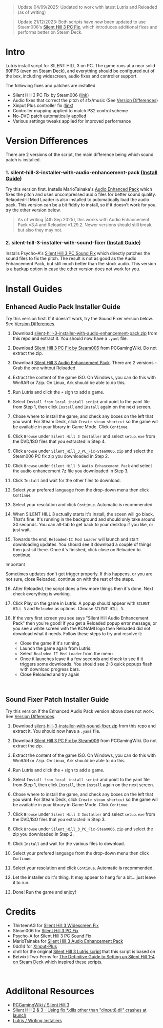 > Update 04/09/2025: Updated to work with latest Lutris and Reloaded (as of writing)

> Update 21/12/2023: Both scripts have now been updated to use Steem006's [Silent Hill 3 PC Fix](https://community.pcgamingwiki.com/files/file/1331-silent-hill-3-pc-fix-by-steam006/), which introduces additional fixes and performs better on Steam Deck.

# Intro
Lutris install script for SILENT HILL 3 on PC. The game runs at a near solid 60FPS (even on Steam Deck), and everything should be configured out of the box, including widescreen, audio fixes and controller support.

The following fixes and patches are installed:
- Silent Hill 3 PC Fix by Steam006 ([link](https://community.pcgamingwiki.com/files/file/1331-silent-hill-3-pc-fix-by-steam006/))
- Audio fixes that correct the pitch of sfx/music (See [Version Differences](#versions))
- Xinput Plus controller fix ([link](https://community.pcgamingwiki.com/files/file/2265-xinput-plus-v415290/))
- Controller mapping applied to match PS2 control scheme
- No-DVD patch automatically applied
- Various settings tweaks applied for improved performance

#

<a name="versions"></a> 
# Version Differences
There are 2 versions of the script, the main difference being which sound patch is installed.<br>

### 1. **silent-hill-3-installer-with-audio-enhancement-pack** ([Install Guide](#eap_guide))<br>
Try this version first. Installs MarioTainaka's [Audio Enhanced Pack](https://www.moddb.com/mods/silent-hill-3-audio-enhancement-pack) which  fixes the pitch and uses uncompressed audio files for better sound quality.
Relaoded-II Mod Loader is also installed to automatically load the audio pack. This version can be a bit fiddly to install, so if it doesn't work for you, try the other version below.

> As of writing (4th Sep 2025), this works with Audio Enhancement Pack v3.4 and Reloaded v1.29.2. Newer versions should still break, but also they may not.

### 2. **silent-hill-3-installer-with-sound-fixer** ([Install Guide](#sf_guide))<br>
Installs Psycho-A's [Silent Hill 3 PC Sound Fix](https://community.pcgamingwiki.com/files/file/1867-silent-hill-3-pc-sound-fix/) which directly patches the sound files to fix the pitch. The result is not as good as the Audio Enhancement Pack, but still much better than the stock audio. This version is a backup option in case the other version does not work for you.

#

# Install Guides

<a name="eap_guide"></a> 
## Enhanced Audio Pack Installer Guide

Try this version first. If it doesn't work, try the Sound Fixer version below. See [Version Differences](#versions).

1. Download [silent-hill-3-installer-with-audio-enhancement-pack.zip](https://github.com/eskay993/gamefiles/raw/main/silent-hill-3/silent-hill-3-installer-with-audio-enhancement-pack.zip) from this repo and extract it. You should now have a `.yaml` file.

2. Download [Silent Hill 3 PC Fix by Steam006](https://community.pcgamingwiki.com/files/file/1331-silent-hill-3-pc-fix-by-steam006/) from PCGamingWiki.
 Do not extract the zip.

3. Download [Silent Hill 3 Audio Enhancement Pack](https://www.moddb.com/mods/silent-hill-3-audio-enhancement-pack). There are 2 versions - Grab the one wihtout Reloaded.

4. Extract the content of the game ISO. On Windows, you can do this with WinRAR or 7zip. On Linux, Ark should be able to do this.

5. Run Lutris and click the `+` sign to add a game.

6. Select `Install from local install script` and point to the yaml file from Step 1, then click `Install` and `Install` again on the next screen.

7. Chose where to install the game, and check any boxes on the left that you want. For Steam Deck, click `Create steam shortcut` so the game will be available in your library in Game Mode. Click `Continue`.

8. Click `Browse` under `Silent Hill 3 Installer` and select `setup.exe` from the DVD/ISO files that you extracted in Step 4.

9. Click `Browse` under `Silent_Hill_3_PC_Fix-Steam006.zip` and select the Steam006 PC fix zip you downloaded in Step 2.

10. Click `Browse` under `Silent Hill 3 Audio Enhancement Pack` and select the audio enhancement 7z file you downloaded in Step 3.

11. Click `Install` and wait for the other files to download.

12. Select your prefered language from the drop-down menu then click `Continue`.

13. Select your resolution and click `Continue`. Automatic is recommended.

14. When SILENT HILL 3 actually starts it's install, the sceen will go black. That's fine. It's running in the background and should only take around 30 seconds. You can alt-tab to get back to your desktop if you like, or just wait.

15. Towards the end, `Reloaded-II Mod Loader` will launch and start downloading updates. You should see it download a couple of things then just sit there. Once it's finished, click close on Reloaded to continue.
> [!Important]
> Sometimes updates don't get trigger properly. If this happens, or you are not sure, close Reloaded, continue on with the rest of the steps.

16. After Reloaded, the script does a few more things then it's done. Next check everything is working.

17. Click Play on the game in Lutris. A popup should appear with `SILENT HILL 3` and `Reloaded` as options. Choose `SILENT HILL 3`.

18. If the very first screen you see says "Silent Hill Audio Enhancement Pack" then you're good! If you get a Reloaded popup error message, or you see a white screen with the KONAMI logo then Reloaded did not download what it needs. Follow these steps to try and resolve it:
    - Close the game if it's running.
    - Launch the game again from Lutris.
    - Select `Realoded II Mod Loader` from the menu
    - Once it launches leave it a few seconds and check to see if it triggers some downloads. You should see 2-3 quick popups flash with download progress bars.
    - Close Reloaded and try again

<br>

<a name="sf_guide"></a> 
## Sound Fixer Patch Installer Guide

Try this version if the Enhanced Audio Pack version above does not work. See [Version Differences](#versions).

1. Download [silent-hill-3-installer-with-sound-fixer.zip](https://github.com/eskay993/gamefiles/raw/main/silent-hill-3/silent-hill-3-installer-with-sound-fixer.zip) from this repo and extract it. You should now have a `.yaml` file.

2. Download [Silent Hill 3 PC Fix by Steam006](https://community.pcgamingwiki.com/files/file/1331-silent-hill-3-pc-fix-by-steam006/) from PCGamingWiki.
 Do not extract the zip.

3. Extract the content of the game ISO. On Windows, you can do this with WinRAR or 7zip. On Linux, Ark should be able to do this.

4. Run Lutris and click the `+` sign to add a game.

5. Select `Install from local install script` and point to the yaml file  from Step 1, then click `Install`, then `Install` again on the next screen.

6. Chose where to install the game, and check any boxes on the left that you want. For Steam Deck, click `Create steam shortcut` so the game will be available in your library in Game Mode. Click `Continue`.

7. Click `Browse` under `Silent Hill 3 Installer` and select `setup.exe` from the DVD/ISO files that you extracted in Step 3.

8. Click `Browse` under `Silent_Hill_3_PC_Fix-Steam006.zip` and select the zip you downloaded in Step 2.

9. Click `Install` and wait for the various files to download.

10. Select your prefered language from the drop-down menu then click `Continue`.

11. Select your resolution and click `Continue`. Automatic is recommended.

12. Let the installer do it's thing. It may appear to hang for a bit... just leave it to run.

12.  Done! Run the game and enjoy!

#

# Credits
- ThirteenAG for [Silent Hill 3 Widescreen Fix ](https://thirteenag.github.io/wfp#sh3)
- Steam006 for [Silent Hill 3 PC Fix](https://community.pcgamingwiki.com/files/file/1331-silent-hill-3-pc-fix-by-steam006/)
- Psycho-A for [Silent Hill 3 PC Sound Fix](https://community.pcgamingwiki.com/files/file/1867-silent-hill-3-pc-sound-fix/)
- MarioTainaka for [Silent Hill 3 Audio Enhancement Pack](https://www.moddb.com/mods/silent-hill-3-audio-enhancement-pack)
- 0dd14 for [XInput-Plus](https://sites.google.com/site/0dd14lab/xinput-plus)
- chrll for the original [Silent Hill 3 Lutris script](https://lutr.is/games/silent-hill-3/) that this script is based on
- Betwixt-Two-Ferns for [The Definitive Guide to Setting up Silent Hill 1-4 on Steam Deck](https://www.reddit.com/r/SteamDeck/comments/wziuwc/the_definitive_guide_to_setting_up_silent_hill_14/) which inspired these scripts.

<br>

# Addiitonal Resources
- [PCGamingWiki / Silent Hill 3](https://www.pcgamingwiki.com/wiki/Silent_Hill_3)
- [Silent Hill 2 & 3 - Using fix *.dlls other than "dinput8.dll" crashes at launch](https://github.com/ThirteenAG/WidescreenFixesPack/issues/264)
- [Lutris / Writing Installers](https://github.com/lutris/lutris/blob/master/docs/installers.rst)
